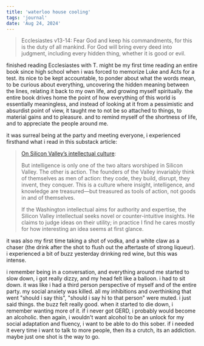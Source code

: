 ```yaml
---
title: 'waterloo house cooling'
tags: 'journal'
date: 'Aug 24, 2024'
---
```


> Ecclesiastes v13-14: Fear God and keep his commandments, for this is the duty of all mankind. For God will bring every deed into judgment, including every hidden thing, whether it is good or evil.

finished reading Ecclesiastes with T. might be my first time reading an entire book since high school when i was forced to memorize Luke and Acts for a test. its nice to be kept accountable, to ponder about what the words mean, to be curious about everything, uncovering the hidden meaning between the lines, relating it back to my own life, and growing myself spiritually. the entire book drives home the point of how everything of this world is essentially meaningless, and instead of looking at it from a pessimistic and absurdist point of view, it taught me to not be so attached to things, to material gains and to pleasure. and to remind myself of the shortness of life, and to appreciate the people around me.

it was surreal being at the party and meeting everyone, i experienced firsthand what i read in this substack article:

> [On Silicon Valley’s intellectual culture](https://open.substack.com/pub/scholarstage/p/the-silicon-valley-canon):
>
> But intelligence is only one of the two altars worshiped in Silicon Valley. The other is action. The founders of the Valley invariably think of themselves as men of action: they code, they build, disrupt, they invent, they conquer. This is a culture where insight, intelligence, and knowledge are treasured—but treasured as tools of action, not goods in and of themselves.
>
> If the Washington intellectual aims for authority and expertise, the Silicon Valley intellectual seeks novel or counter-intuitive insights. He claims to judge ideas on their utility; in practice I find he cares mostly for how interesting an idea seems at first glance.

it was also my first time taking a shot of vodka, and a white claw as a chaser (the drink after the shot to flush out the aftertaste of strong liqueur). i experienced a bit of buzz yesterday drinking red wine, but this was intense.

i remember being in a conversation, and everything around me started to slow down, i got really dizzy, and my head felt like a balloon. i had to sit down. it was like i had a third person perspective of myself and of the entire party. my social anxiety was killed. all my inhibitions and overthinking that went "should i say this", "should i say hi to that person" were muted. i just said things. the buzz felt really good. when it started to die down, i remember wanting more of it. if i never got GERD, i probably would become an alcoholic. then again, i wouldn't want alcohol to be an unlock for my social adaptation and fluency, i want to be able to do this sober. if i needed it every time i want to talk to more people, then its a crutch, its an addiction. maybe just one shot is the way to go.
